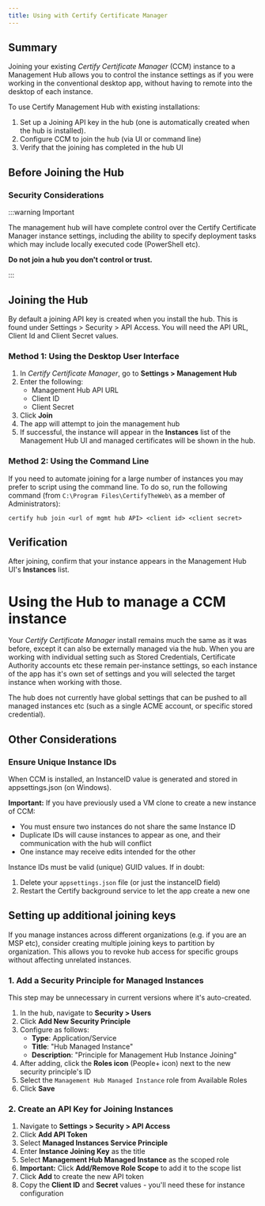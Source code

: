 ```yaml
---
title: Using with Certify Certificate Manager
---
```


## Summary

Joining your existing *Certify Certificate Manager* (CCM) instance to a Management Hub allows you to control the instance settings as if you were working in the conventional desktop app, without having to remote into the desktop of each instance.

To use Certify Management Hub with existing installations:

1. Set up a Joining API key in the hub (one is automatically created when the hub is installed).
2. Configure CCM to join the hub (via UI or command line)
3. Verify that the joining has completed in the hub UI

## Before Joining the Hub

### Security Considerations

:::warning Important

The management hub will have complete control over the Certify Certificate Manager instance settings, including the ability to specify deployment tasks which may include locally executed code (PowerShell etc).

 **Do not join a hub you don't control or trust.**

 :::

## Joining the Hub

By default a joining API key is created when you install the hub. This is found under Settings > Security > API Access. You will need the API URL, Client Id and Client Secret values.

### Method 1: Using the Desktop User Interface

1. In *Certify Certificate Manager*, go to **Settings > Management Hub**
2. Enter the following:
   - Management Hub API URL
   - Client ID
   - Client Secret
3. Click **Join**
4. The app will attempt to join the management hub
5. If successful, the instance will appear in the **Instances** list of the Management Hub UI and managed certificates will be shown in the hub.

### Method 2: Using the Command Line

If you need to automate joining for a large number of instances you may prefer to script using the command line. To do so, run the following command (from `C:\Program Files\CertifyTheWeb\` as a member of Administrators):

```
certify hub join <url of mgmt hub API> <client id> <client secret>
```

## Verification

After joining, confirm that your instance appears in the Management Hub UI's **Instances** list.


# Using the Hub to manage a CCM instance

Your *Certify Certificate Manager* install remains much the same as it was before, except it can also be externally managed via the hub. When you are working with individual setting such as Stored Credentials, Certificate Authority accounts etc these remain per-instance settings, so each instance of the app has it's own set of settings and you will selected the target instance when working with those. 

The hub does not currently have global settings that can be pushed to all managed instances etc (such as a single ACME account, or specific stored credential).

## Other Considerations
### Ensure Unique Instance IDs

When CCM is installed, an InstanceID value is generated and stored in appsettings.json (on Windows).

**Important:** If you have previously used a VM clone to create a new instance of CCM:
- You must ensure two instances do not share the same Instance ID
- Duplicate IDs will cause instances to appear as one, and their communication with the hub will conflict
- One instance may receive edits intended for the other

Instance IDs must be valid (unique) GUID values. If in doubt:
1. Delete your `appsettings.json` file (or just the instanceID field)
2. Restart the Certify background service to let the app create a new one

## Setting up additional joining keys
 
If you manage instances across different organizations (e.g. if you are an MSP etc), consider creating multiple joining keys to partition by organization. This allows you to revoke hub access for specific groups without affecting unrelated instances.

### 1. Add a Security Principle for Managed Instances

This step may be unnecessary in current versions where it's auto-created.

1. In the hub, navigate to **Security > Users**
2. Click **Add New Security Principle**
3. Configure as follows:
   - **Type**: Application/Service
   - **Title**: "Hub Managed Instance"
   - **Description**: "Principle for Management Hub Instance Joining"
4. After adding, click the **Roles icon** (People+ icon) next to the new security principle's ID
5. Select the `Management Hub Managed Instance` role from Available Roles
6. Click **Save**

### 2. Create an API Key for Joining Instances

1. Navigate to **Settings > Security > API Access**
2. Click **Add API Token**
3. Select **Managed Instances Service Principle**
4. Enter **Instance Joining Key** as the title
5. Select **Management Hub Managed Instance** as the scoped role
6. **Important:** Click **Add/Remove Role Scope** to add it to the scope list
7. Click **Add** to create the new API token
8. Copy the **Client ID** and **Secret** values - you'll need these for instance configuration